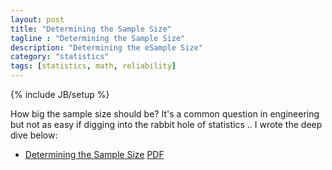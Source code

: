 ```yaml
---
layout: post
title: "Determining the Sample Size"
tagline : "Determining the Sample Size"
description: "Determining the eSample Size"
category: "statistics"
tags: [statistics, math, reliability]
---
```

{% include JB/setup %}


How big the sample size should be? It's a common question in engineering but not as easy if digging into the rabbit hole of statistics .. I wrote the deep dive below:

  * [Determining the Sample Size](https://mp.weixin.qq.com/s/ECfi1buOH091hVR9EGB9hw) [PDF](/images/20200213-Math-Determine-Sample-Size.pdf)

